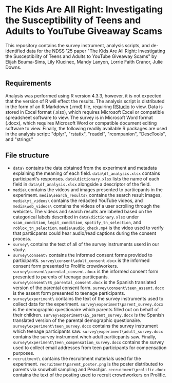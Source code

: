 # The Kids Are All Right: Investigating the Susceptibility of Teens and Adults to YouTube Giveaway Scams

This repository contains the survey instrument, analysis scripts, and de-identified data for the NDSS '25 paper "The Kids Are All Right: Investigating the Susceptibility of Teens and Adults to YouTube Giveaway Scams" by Elijah Bouma-Sims, Lily Klucinec, Mandy Lanyon, Lorrie Faith Cranor, Julie Downs.

## Requirements
Analysis was performed using R version 4.3.3, however, it is not expected that the version of R will effect the results. The analysis script is distributed in the form of an R Markdown (.rmd) file, requiring [RStudio](https://posit.co/download/rstudio-desktop/) to view.  Data is stored in Excel format (.xlsx), which requires Microsoft Excel or compatible spreadsheet software to view. The survey is in Microsoft Word format (.docx), which requires Microsoft Word or compatible document editing software to view. Finally, the following readily available R packages are used in the analysis script: "dplyr", "rstatix", "readxl", "rcompanion", "DescTools", and "stringr." 

## File structure
* ```data\``` contains the data obtained from the experiment and metadata explaining the meaning of each field. ```data\df_analysis.xlsx``` contains participant's responses. ```data\dictionary.xlsx``` lists the name of each field in ```data\df_analysis.xlsx``` alongside a descriptor of the field.
* ```media\``` contains the videos and images presented to partiicpants in the experiment. ```media\search_results\``` contains the search result images, ```media\yt_videos\``` contains the redacted YouTube videos, and ```media\web_videos\``` contains the videos of a user scrolling through the webistes. The videos and search results are labeled based on the categorical labels described in ```data\dictionary.xlsx``` under ```scam_condition```, ```legit_condition```, ```spotify_tn_selection```, and ```roblox_tn_selection```. ```media\audio_check.mp4``` is the video used to verify that partiicpants could hear audio/read captions during the consent process.
* ```survey\``` contains the text of all of the survey instruments userd in our study.  
* ```survey\consent\``` contains the informed consent forms provided to participants. ```survey\consent\adult_consent.docx``` is the informed consent form presented to Prolific crowdworkers. ```survey\consent\parental_consent.docx``` is the informed consent form presented to parents of teenage partiicpants. ```survey\consent\ES_parental_consent.docx``` is the Spanish translated version of the parental consent form. ```survey\consent\teen_assent.docx``` is the assent form presented to teenage participants.  
* ```survey\experiment\``` contains the text of the survey instruments used to collect data for the experiment. ```survey\experiment\parent_survey.docx``` is the demographic questionaire which parents filled out on behalf of their children. ```survey\experiment\ES_parent_survey.docx``` is the Spanish translated version of the parental demographic questionaire. ```survey\experiment\teen_survey.docx``` contains the survey instrument which teenage participants saw. ```survey\experiment\adult_survey.docx``` contains the survey instrument whch adult partiicpants saw. Finally, ```survey\experiment\teen_compensation_survey.docx``` contains the survey used to collect email addresses from teen participants for compensation purposes.
* ```recruitment\``` contains the recruitment materials used for the experiment. ```recruitment\paremt_poster.png``` is the poster distributed to parents via snowball sampling and Peachjar.  ```recruitment\prolific.docx``` contains the text of the posting used to recruit crowdworkers on Prolific.